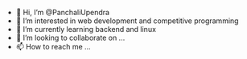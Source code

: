 - 👋 Hi, I’m @PanchaliUpendra
- 👀 I’m interested in web development and competitive programming
- 🌱 I’m currently learning backend and linux
- 💞️ I’m looking to collaborate on ...
- 📫 How to reach me ...

<!---
PanchaliUpendra/PanchaliUpendra is a ✨ special ✨ repository because its `README.md` (this file) appears on your GitHub profile.
You can click the Preview link to take a look at your changes.
--->
